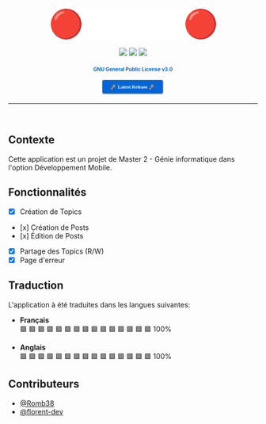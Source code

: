 

<p align="center">
    <img src=".readme/logo.png">
</p>

<p align="center">
<img src="https://img.shields.io/github/actions/workflow/status/Romb38/FR_MOBILE/ci-publishing.yml"/>
<img src="https://img.shields.io/github/last-commit/Romb38/FR_MOBILE"/>
<img src="https://img.shields.io/github/issues/Romb38/FR_MOBILE"/>
</p>
<p align="center">
  <a href="https://www.gnu.org/licenses/gpl-3.0.html" style="color: #0366d6; text-decoration: none; font-weight: bold; font-size:10px">
    GNU General Public License v3.0
  </a>
</p>


<p align="center">
  <a href="https://github.com/Romb38/FR_MOBILE/releases/latest">
  <img src=".readme/release.png" style="max-width: 25%; height: auto;">
  </a>
</p>
<hr>
<br>

## Contexte

Cette application est un projet de Master 2 - Génie informatique dans l'option Développement Mobile.

## Fonctionnalités

- [x] Création de Topics
- [x] Création de Posts
- [x] Édition de Posts
- [X] Partage des Topics (R/W)
- [x] Page d'erreur

## Traduction
L'application à été traduites dans les langues suivantes:
- **Français**  
  🟩 🟩 🟩 🟩 🟩 🟩 🟩 🟩 🟩 🟩 🟩 🟩 🟩 🟩 🟩 100%

- **Anglais**  
  🟩 🟩 🟩 🟩 🟩 🟩 🟩 🟩 🟩 🟩 🟩 🟩 🟩 🟩 🟩 100%


## Contributeurs

- [@Romb38](https://github.com/Romb38)
- [@florent-dev](https://github.com/florent-dev)
